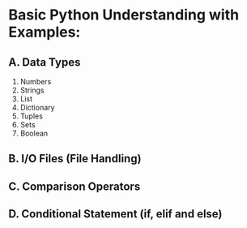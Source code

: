 # Basic Python Understanding with Examples:

## A. Data Types
1. Numbers
2. Strings
3. List
4. Dictionary
5. Tuples
6. Sets
7. Boolean

## B. I/O Files (File Handling)

## C. Comparison Operators

## D. Conditional Statement (if, elif and else)